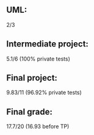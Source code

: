 ## UML:
2/3

## Intermediate project:
5.1/6 (100% private tests)

## Final project:
9.83/11 (96.92% private tests)

## Final grade:
17.7/20 (16.93 before TP)
